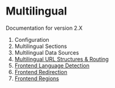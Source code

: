 # Multilingual #

Documentation for version 2.X

1. Configuration
2. Multilingual Sections
3. Multilingual Data Sources
4. [Multilingual URL Structures & Routing][4]
5. [Frontend Language Detection][5]
6. [Frontend Redirection][6]
7. [Frontend Regions][7]


[1]: configuration.md
[2]: multilingual-sections.md
[3]: multilingual-data-sources.md
[4]: multilingual-url-structures-and-routing.md
[5]: frontend-language-detection.md
[6]: frontend-redirection.md
[7]: frontend-regions.md
